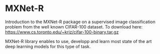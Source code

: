 # MXNet-R

Introduction to the MXNet-R package on a supervised image classification problem from the well known CIFAR-100 dataset. To download here: https://www.cs.toronto.edu/~kriz/cifar-100-binary.tar.gz

MXNet-R library enables to use, developp and learn most state of the art deep learning models for this type of task.
